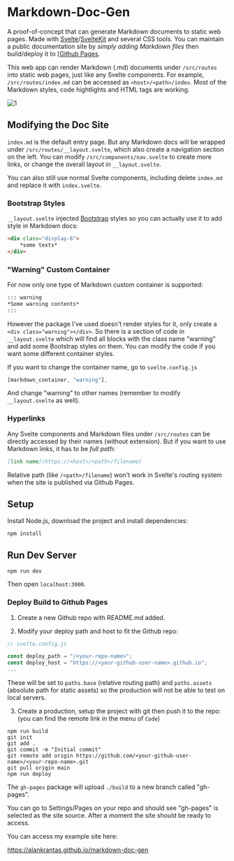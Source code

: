 # Markdown-Doc-Gen

A proof-of-concept that can generate Markdown documents to static web pages. Made with [Svelte](https://svelte.dev/)/[SvelteKit](https://kit.svelte.dev/) and several CSS tools. You can maintain a public documentation site by *simply adding Markdown files* then build/deploy it to [[Github Pages](https://pages.github.com/). 

This web app can render Markdown (.md) documents under ```/src/routes``` into static web pages, just like any Svelte components. For example, ```/src/routes/index.md``` can be accessed as ```<host>/<path>/index```. Most of the Markdown styles, code hightlights and HTML tags are working.

![1](https://user-images.githubusercontent.com/44191076/176992155-794b458b-9136-4be5-9f80-fc03aa6940dd.png)

## Modifying the Doc Site

```index.md``` is the default entry page. But any Markdown docs will be wrapped under ```/src/routes/__layout.svelte```, which also create a navigation section on the left. You can modify  ```/src/components/nav.svelte``` to create more links, or change the overall layout in ```__layout.svelte```.

You can also still use normal Svelte components, including delete ```index.md``` and replace it with ```index.svelte```.

### Bootstrap Styles

```__layout.svelte``` injected [Bootstrap](https://getbootstrap.com/) styles so you can actually use it to add style in Markdown docs:

```markdown
<div class="display-6">
    *some texts*
</div>
```

### "Warning" Custom Container

For now only one type of Markdown custom container is supported:

```markdown
::: warning
*Some warning contents*
:::
```

However the package I've used doesn't render styles for it, only create a ```<div class="warning"></div>```. So there is a section of code in ```__layout.svelte``` which will find all blocks with the class name "warning" and add some Bootstrap styles on them. You can modify the code if you want some different container styles.

If you want to change the container name, go to ```svelte.config.js``` 

```js
[markdown_container, "warning"],
```

And change "warning" to other names (remember to modify ```__layout.svelte``` as well).

### Hyperlinks

Any Svelte components and Markdown files under ```/src/routes``` can be directly accessed by their names (without extension). But if you want to use Markdown links, it has to be *full path*:

```markdown
[link name](https://<host>/<path>/filename)
```

Relative path (like ```/<path>/filename```) won't work in Svelte's routing system when the site is published via Github Pages.

## Setup

Install Node.js, download the project and install dependencies:

```
npm install
```

## Run Dev Server

```
npm run dev
```

Then open ```localhost:3000```.

### Deploy Build to Github Pages

1. Create a new Github repo with README.md added.

2. Modify your deploy path and host to fit the Github repo:

```js
// svelte.config.js

const deploy_path = "/<your-repo-name>";
const deploy_host = "https://<your-github-user-name>.github.io";
...
```

These will be set to ```paths.base``` (relative routing path) and ```paths.assets``` (absolute path for static assets) so the production will not be able to test on local servers.

3. Create a production, setup the project with git then push it to the repo: (you can find the remote link in the menu of ```Code```)

```
npm run build
git init
git add .
git commit -m "Initial commit"
git remote add origin https://github.com/<your-github-user-name>/<your-repo-name>.git
git pull origin main
npm run deploy
```

The ```gh-pages``` package will upload ```./build``` to a new branch called "gh-pages".

You can go to Settings/Pages on your repo and should see "gh-pages" is selected as the site source. After a moment the site should be ready to access.

You can access my example site here:

https://alankrantas.github.io/markdown-doc-gen
